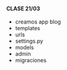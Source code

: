 #### CLASE 21/03

- creamos app blog
- templates
- urls
- settings.py
- models
- admin
- migraciones